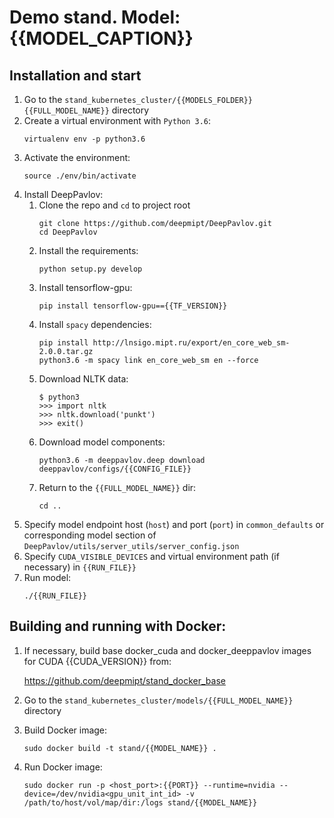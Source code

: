 # Demo stand. Model: {{MODEL_CAPTION}}

## Installation and start
1. Go to the `stand_kubernetes_cluster/{{MODELS_FOLDER}}{{FULL_MODEL_NAME}}` directory
2. Create a virtual environment with `Python 3.6`:
    ```
    virtualenv env -p python3.6
    ```
3. Activate the environment:
    ```
    source ./env/bin/activate
    ```
4. Install DeepPavlov:
    1. Clone the repo and `cd` to project root
        ```
        git clone https://github.com/deepmipt/DeepPavlov.git
        cd DeepPavlov
        ```
    2. Install the requirements:
        ```
        python setup.py develop
        ```
    3. Install tensorflow-gpu:
        ```
        pip install tensorflow-gpu=={{TF_VERSION}}
        ```
    4. Install `spacy` dependencies:
        ```
        pip install http://lnsigo.mipt.ru/export/en_core_web_sm-2.0.0.tar.gz
        python3.6 -m spacy link en_core_web_sm en --force
        ```
    5. Download NLTK data:
        ```
        $ python3
        >>> import nltk
        >>> nltk.download('punkt')
        >>> exit()
        ```
    6. Download model components:
        ```
        python3.6 -m deeppavlov.deep download deeppavlov/configs/{{CONFIG_FILE}}
        ```
    7. Return to the `{{FULL_MODEL_NAME}}` dir:
        ```
        cd ..
        ```
5. Specify model endpoint host (`host`) and port (`port`) in `common_defaults` or corresponding model section of `DeepPavlov/utils/server_utils/server_config.json`
6. Specify `CUDA_VISIBLE_DEVICES` and virtual environment path (if necessary) in `{{RUN_FILE}}`
7. Run model:
    ```
    ./{{RUN_FILE}}
    ```

## Building and running with Docker:
1. If necessary, build base docker_cuda and docker_deeppavlov images for CUDA {{CUDA_VERSION}} from:

   https://github.com/deepmipt/stand_docker_base
  
2. Go to the `stand_kubernetes_cluster/models/{{FULL_MODEL_NAME}}` directory

3. Build Docker image:
   ```
   sudo docker build -t stand/{{MODEL_NAME}} .
   ```
4. Run Docker image:
   ```
   sudo docker run -p <host_port>:{{PORT}} --runtime=nvidia --device=/dev/nvidia<gpu_unit_int_id> -v /path/to/host/vol/map/dir:/logs stand/{{MODEL_NAME}}
   ```